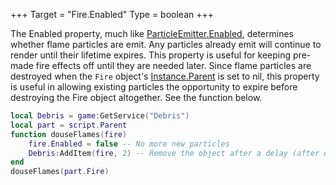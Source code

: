 +++
Target = "Fire.Enabled"
Type = boolean
+++

The Enabled property, much like [ParticleEmitter.Enabled](https://developer.roblox.com/api-reference/property/ParticleEmitter/Enabled), determines whether flame particles are emit. Any particles already emit will continue to render until their lifetime expires. This property is useful for keeping pre-made fire effects off until they are needed later. Since flame particles are destroyed when the `Fire` object's [Instance.Parent](https://developer.roblox.com/api-reference/property/Instance/Parent) is set to nil, this property is useful in allowing existing particles the opportunity to expire before destroying the Fire object altogether. See the function below.```lualocal Debris = game:GetService("Debris")local part = script.Parentfunction douseFlames(fire)	fire.Enabled = false -- No more new particles	Debris:AddItem(fire, 2) -- Remove the object after a delay (after existing particles have expired)enddouseFlames(part.Fire)```